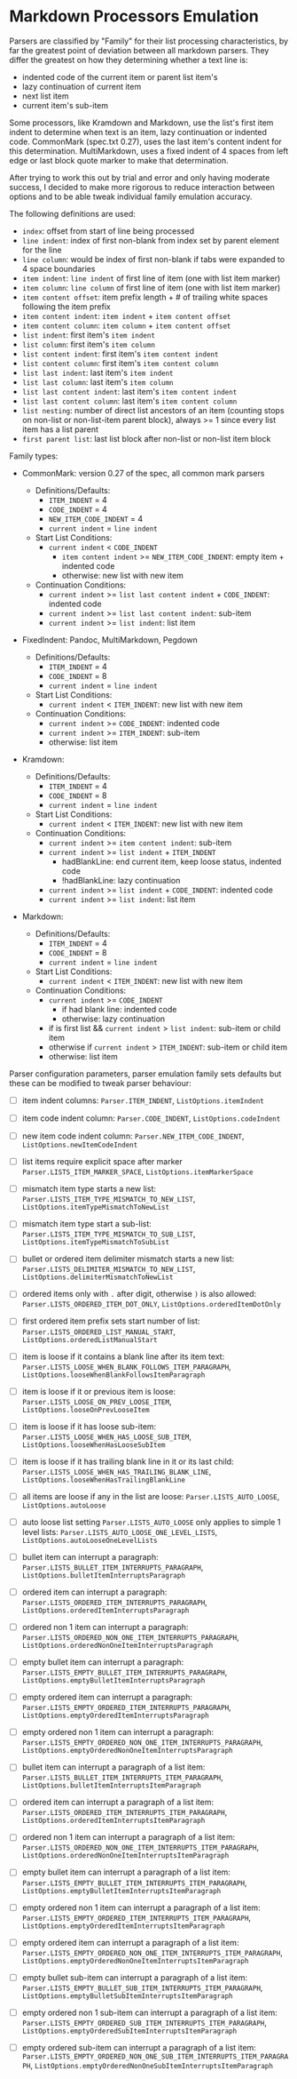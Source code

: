 Markdown Processors Emulation
=============================

Parsers are classified by "Family" for their list processing characteristics, by far the
greatest point of deviation between all markdown parsers. They differ the greatest on how they
determining whether a text line is:

- indented code of the current item or parent list item's
- lazy continuation of current item
- next list item
- current item's sub-item

Some processors, like Kramdown and Markdown, use the list's first item indent to determine when
text is an item, lazy continuation or indented code. CommonMark (spec.txt 0.27),
uses the last item's content indent for this determination. MultiMarkdown, uses a
fixed indent of 4 spaces from left edge or last block quote marker to make that determination.

After trying to work this out by trial and error and only having moderate success, I decided to
make more rigorous to reduce interaction between options and to be able tweak individual family
emulation accuracy.

The following definitions are used:

- `index`: offset from start of line being processed
- `line indent`: index of first non-blank from index set by parent element for the line
- `line column`: would be index of first non-blank if tabs were expanded to 4 space boundaries
- `item indent`: `line indent` of first line of item (one with list item marker)
- `item column`: `line column` of first line of item (one with list item marker)
- `item content offset`: item prefix length + # of trailing white spaces following the item prefix
- `item content indent`: `item indent` + `item content offset`
- `item content column`: `item column` + `item content offset`
- `list indent`: first item's `item indent`
- `list column`: first item's `item column`
- `list content indent`: first item's `item content indent`
- `list content column`: first item's `item content column`
- `list last indent`: last item's `item indent`
- `list last column`: last item's `item column`
- `list last content indent`: last item's `item content indent`
- `list last content column`: last item's `item content column`
- `list nesting`: number of direct list ancestors of an item (counting stops on non-list or
  non-list-item parent block), always >= 1 since every list item has a list parent
- `first parent list`: last list block after non-list or non-list item block

Family types:

- CommonMark: version 0.27 of the spec, all common mark parsers
    - Definitions/Defaults:
        - `ITEM_INDENT` = 4 <!-- not used -->
        - `CODE_INDENT` = 4
        - `NEW_ITEM_CODE_INDENT` = 4
        - `current indent` = `line indent`
    - Start List Conditions:
        - `current indent` < `CODE_INDENT`
            - `item content indent` >= `NEW_ITEM_CODE_INDENT`: empty item + indented code
            - otherwise: new list with new item
    - Continuation Conditions:
        - `current indent` >= `list last content indent` + `CODE_INDENT`: indented code
        - `current indent` >= `list last content indent`: sub-item
        - `current indent` >= `list indent`: list item

- FixedIndent: Pandoc, MultiMarkdown, Pegdown
    - Definitions/Defaults:
        - `ITEM_INDENT` = 4
        - `CODE_INDENT` = 8
        - `current indent` = `line indent`
    - Start List Conditions:
        - `current indent` < `ITEM_INDENT`: new list with new item
    - Continuation Conditions:
         - `current indent` >= `CODE_INDENT`: indented code
         - `current indent` >= `ITEM_INDENT`: sub-item
         - otherwise: list item

- Kramdown:
    - Definitions/Defaults:
        - `ITEM_INDENT` = 4
        - `CODE_INDENT` = 8
        - `current indent` = `line indent`
    - Start List Conditions:
        - `current indent` < `ITEM_INDENT`: new list with new item
    - Continuation Conditions:
        - `current indent` >=  `item content indent`: sub-item
        - `current indent` >= `list indent` + `ITEM_INDENT`
             - hadBlankLine: end current item, keep loose status, indented code
             - !hadBlankLine: lazy continuation
        - `current indent` >= `list indent` + `CODE_INDENT`: indented code
        - `current indent` >= `list indent`: list item

- Markdown:
    - Definitions/Defaults:
        - `ITEM_INDENT` = 4
        - `CODE_INDENT` = 8
        - `current indent` = `line indent`
    - Start List Conditions:
        - `current indent` < `ITEM_INDENT`: new list with new item
    - Continuation Conditions:
        - `current indent` >= `CODE_INDENT`
            - if had blank line: indented code
            - otherwise: lazy continuation
        - if is first list && `current indent` > `list indent`: sub-item or child item
        - otherwise if `current indent` > `ITEM_INDENT`: sub-item or child item
        - otherwise: list item

Parser configuration parameters, parser emulation family sets defaults but these can be modified
to tweak parser behaviour:

- [ ] item indent columns: `Parser.ITEM_INDENT`, `ListOptions.itemIndent`
- [ ] item code indent column: `Parser.CODE_INDENT`, `ListOptions.codeIndent`
- [ ] new item code indent column: `Parser.NEW_ITEM_CODE_INDENT`, `ListOptions.newItemCodeIndent`
- [ ] list items require explicit space after marker `Parser.LISTS_ITEM_MARKER_SPACE`, `ListOptions.itemMarkerSpace`
- [ ] mismatch item type starts a new list: `Parser.LISTS_ITEM_TYPE_MISMATCH_TO_NEW_LIST`, `ListOptions.itemTypeMismatchToNewList`
- [ ] mismatch item type start a sub-list: `Parser.LISTS_ITEM_TYPE_MISMATCH_TO_SUB_LIST`, `ListOptions.itemTypeMismatchToSubList`
- [ ] bullet or ordered item delimiter mismatch starts a new list: `Parser.LISTS_DELIMITER_MISMATCH_TO_NEW_LIST`, `ListOptions.delimiterMismatchToNewList`
- [ ] ordered items only with `.` after digit, otherwise `)` is also allowed: `Parser.LISTS_ORDERED_ITEM_DOT_ONLY`, `ListOptions.orderedItemDotOnly`
- [ ] first ordered item prefix sets start number of list: `Parser.LISTS_ORDERED_LIST_MANUAL_START`, `ListOptions.orderedListManualStart`
- [ ] item is loose if it contains a blank line after its item text: `Parser.LISTS_LOOSE_WHEN_BLANK_FOLLOWS_ITEM_PARAGRAPH`, `ListOptions.looseWhenBlankFollowsItemParagraph`
- [ ] item is loose if it or previous item is loose: `Parser.LISTS_LOOSE_ON_PREV_LOOSE_ITEM`, `ListOptions.looseOnPrevLooseItem`
- [ ] item is loose if it has loose sub-item: `Parser.LISTS_LOOSE_WHEN_HAS_LOOSE_SUB_ITEM`, `ListOptions.looseWhenHasLooseSubItem`
- [ ] item is loose if it has trailing blank line in it or its last child: `Parser.LISTS_LOOSE_WHEN_HAS_TRAILING_BLANK_LINE`, `ListOptions.looseWhenHasTrailingBlankLine`
- [ ] all items are loose if any in the list are loose: `Parser.LISTS_AUTO_LOOSE`, `ListOptions.autoLoose`
- [ ] auto loose list setting `Parser.LISTS_AUTO_LOOSE` only applies to simple 1 level lists: `Parser.LISTS_AUTO_LOOSE_ONE_LEVEL_LISTS`, `ListOptions.autoLooseOneLevelLists`

- [ ] bullet item can interrupt a paragraph: `Parser.LISTS_BULLET_ITEM_INTERRUPTS_PARAGRAPH`, `ListOptions.bulletItemInterruptsParagraph`
- [ ] ordered item can interrupt a paragraph: `Parser.LISTS_ORDERED_ITEM_INTERRUPTS_PARAGRAPH`, `ListOptions.orderedItemInterruptsParagraph`
- [ ] ordered non 1 item can interrupt a paragraph: `Parser.LISTS_ORDERED_NON_ONE_ITEM_INTERRUPTS_PARAGRAPH`, `ListOptions.orderedNonOneItemInterruptsParagraph`
- [ ] empty bullet item can interrupt a paragraph: `Parser.LISTS_EMPTY_BULLET_ITEM_INTERRUPTS_PARAGRAPH`, `ListOptions.emptyBulletItemInterruptsParagraph`
- [ ] empty ordered item can interrupt a paragraph: `Parser.LISTS_EMPTY_ORDERED_ITEM_INTERRUPTS_PARAGRAPH`, `ListOptions.emptyOrderedItemInterruptsParagraph`
- [ ] empty ordered non 1 item can interrupt a paragraph: `Parser.LISTS_EMPTY_ORDERED_NON_ONE_ITEM_INTERRUPTS_PARAGRAPH`, `ListOptions.emptyOrderedNonOneItemInterruptsParagraph`
- [ ] bullet item can interrupt a paragraph of a list item: `Parser.LISTS_BULLET_ITEM_INTERRUPTS_ITEM_PARAGRAPH`, `ListOptions.bulletItemInterruptsItemParagraph`
- [ ] ordered item can interrupt a paragraph of a list item: `Parser.LISTS_ORDERED_ITEM_INTERRUPTS_ITEM_PARAGRAPH`, `ListOptions.orderedItemInterruptsItemParagraph`
- [ ] ordered non 1 item can interrupt a paragraph of a list item: `Parser.LISTS_ORDERED_NON_ONE_ITEM_INTERRUPTS_ITEM_PARAGRAPH`, `ListOptions.orderedNonOneItemInterruptsItemParagraph`
- [ ] empty bullet item can interrupt a paragraph of a list item: `Parser.LISTS_EMPTY_BULLET_ITEM_INTERRUPTS_ITEM_PARAGRAPH`, `ListOptions.emptyBulletItemInterruptsItemParagraph`
- [ ] empty ordered non 1 item can interrupt a paragraph of a list item: `Parser.LISTS_EMPTY_ORDERED_ITEM_INTERRUPTS_ITEM_PARAGRAPH`, `ListOptions.emptyOrderedItemInterruptsItemParagraph`
- [ ] empty ordered item can interrupt a paragraph of a list item: `Parser.LISTS_EMPTY_ORDERED_NON_ONE_ITEM_INTERRUPTS_ITEM_PARAGRAPH`, `ListOptions.emptyOrderedNonOneItemInterruptsItemParagraph`
- [ ] empty bullet sub-item can interrupt a paragraph of a list item: `Parser.LISTS_EMPTY_BULLET_SUB_ITEM_INTERRUPTS_ITEM_PARAGRAPH`, `ListOptions.emptyBulletSubItemInterruptsItemParagraph`
- [ ] empty ordered non 1 sub-item can interrupt a paragraph of a list item: `Parser.LISTS_EMPTY_ORDERED_SUB_ITEM_INTERRUPTS_ITEM_PARAGRAPH`, `ListOptions.emptyOrderedSubItemInterruptsItemParagraph`
- [ ] empty ordered sub-item can interrupt a paragraph of a list item: `Parser.LISTS_EMPTY_ORDERED_NON_ONE_SUB_ITEM_INTERRUPTS_ITEM_PARAGRAPH`, `ListOptions.emptyOrderedNonOneSubItemInterruptsItemParagraph`
